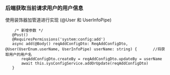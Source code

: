 ### 后端获取当前请求用户的用户信息
 使用装饰器加管道进行实现    (@User   和   UserInfoPipe)
 ```
     /* 新增参数 */
    @Post()
    @RequiresPermissions('system:config:add')
    async add(@Body() reqAddConfigDto: ReqAddConfigDto, @User(UserEnum.userName, UserInfoPipe) userName: string) {       //将获取用户的用户名
        reqAddConfigDto.createBy = reqAddConfigDto.updateBy = userName
        await this.sysConfigService.addOrUpdate(reqAddConfigDto)
    }
 ```